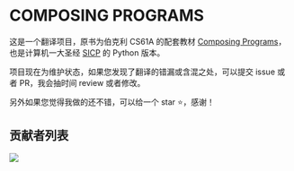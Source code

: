 # COMPOSING PROGRAMS

这是一个翻译项目，原书为伯克利 CS61A 的配套教材 [Composing Programs](https://www.composingprograms.com/)，也是计算机一大圣经 [SICP](https://book.douban.com/subject/1148282/) 的 Python 版本。

项目现在为维护状态，如果您发现了翻译的错漏或含混之处，可以提交 issue 或者 PR，我会抽时间 review 或者修改。

另外如果您觉得我做的还不错，可以给一个 star ⭐，感谢！

## 贡献者列表

<a href="https://github.com/csfive/composing-programs-zh/graphs/contributors">
  <img src="https://contrib.rocks/image?repo=csfive/composing-programs-zh" />
</a>
